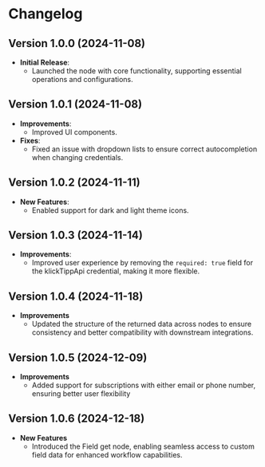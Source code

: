 # Changelog

## Version 1.0.0 (2024-11-08)
- **Initial Release**:
  - Launched the node with core functionality, supporting essential operations and configurations.

## Version 1.0.1 (2024-11-08)
- **Improvements**:
  - Improved UI components.
- **Fixes**:
  - Fixed an issue with dropdown lists to ensure correct autocompletion when changing credentials.

## Version 1.0.2 (2024-11-11)
- **New Features**:
  - Enabled support for dark and light theme icons.

## Version 1.0.3 (2024-11-14)
- **Improvements**:
  - Improved user experience by removing the `required: true` field for the klickTippApi credential, making it more flexible.

## Version 1.0.4 (2024-11-18)
- **Improvements**
  - Updated the structure of the returned data across nodes to ensure consistency and better compatibility with downstream integrations.

## Version 1.0.5 (2024-12-09)
- **Improvements**
  - Added support for subscriptions with either email or phone number, ensuring better user flexibility

## Version 1.0.6 (2024-12-18)
- **New Features**
  - Introduced the Field get node, enabling seamless access to custom field data for enhanced workflow capabilities.